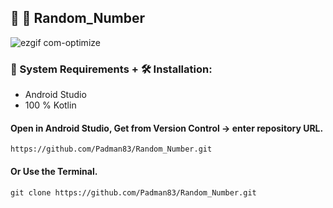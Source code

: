 ## 🤖 📱 Random_Number

![ezgif com-optimize](https://user-images.githubusercontent.com/45048950/91199351-5cd30080-e730-11ea-85bf-b2ad97f1365d.gif)

### 🧰 System Requirements + 🛠️ Installation:

* Android Studio
* 100 % Kotlin

#### Open in Android Studio, Get from Version Control -> enter repository URL.

```
https://github.com/Padman83/Random_Number.git
```

#### Or Use the Terminal.

```
git clone https://github.com/Padman83/Random_Number.git

